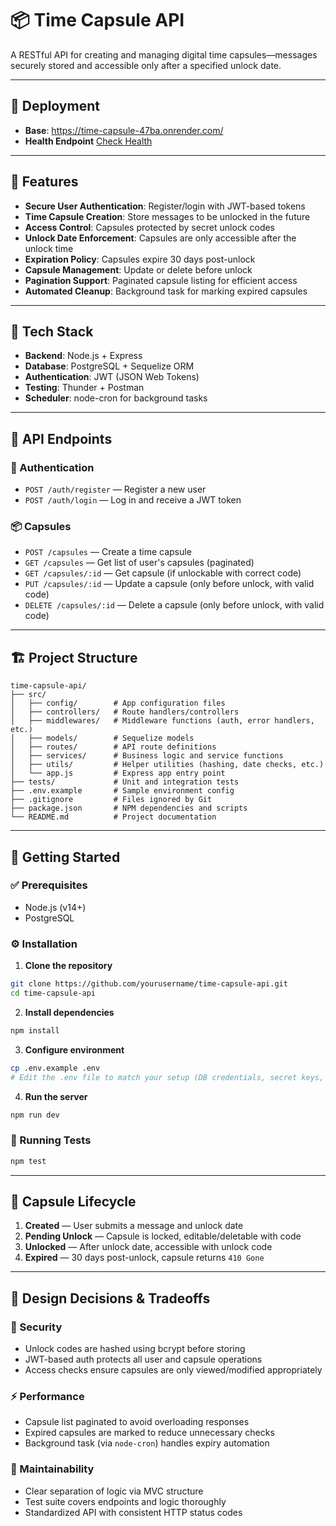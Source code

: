 # 📦 Time Capsule API

A RESTful API for creating and managing digital time capsules—messages securely stored and accessible only after a specified unlock date.

---

## 🚀 Deployment 
- **Base**: https://time-capsule-47ba.onrender.com/
- **Health Endpoint** [Check Health](https://time-capsule-47ba.onrender.com/health)

---

## 🚀 Features

* **Secure User Authentication**: Register/login with JWT-based tokens
* **Time Capsule Creation**: Store messages to be unlocked in the future
* **Access Control**: Capsules protected by secret unlock codes
* **Unlock Date Enforcement**: Capsules are only accessible after the unlock time
* **Expiration Policy**: Capsules expire 30 days post-unlock
* **Capsule Management**: Update or delete before unlock
* **Pagination Support**: Paginated capsule listing for efficient access
* **Automated Cleanup**: Background task for marking expired capsules

---

## 🧰 Tech Stack

* **Backend**: Node.js + Express
* **Database**: PostgreSQL + Sequelize ORM
* **Authentication**: JWT (JSON Web Tokens)
* **Testing**: Thunder + Postman
* **Scheduler**: node-cron for background tasks

---

## 🔗 API Endpoints

### 🧑 Authentication

* `POST /auth/register` — Register a new user
* `POST /auth/login` — Log in and receive a JWT token

### 📦 Capsules

* `POST /capsules` — Create a time capsule
* `GET /capsules` — Get list of user's capsules (paginated)
* `GET /capsules/:id` — Get capsule (if unlockable with correct code)
* `PUT /capsules/:id` — Update a capsule (only before unlock, with valid code)
* `DELETE /capsules/:id` — Delete a capsule (only before unlock, with valid code)

---

## 🏗️ Project Structure

```
time-capsule-api/
├── src/
│   ├── config/        # App configuration files
│   ├── controllers/   # Route handlers/controllers
│   ├── middlewares/   # Middleware functions (auth, error handlers, etc.)
│   ├── models/        # Sequelize models
│   ├── routes/        # API route definitions
│   ├── services/      # Business logic and service functions
│   ├── utils/         # Helper utilities (hashing, date checks, etc.)
│   └── app.js         # Express app entry point
├── tests/             # Unit and integration tests
├── .env.example       # Sample environment config
├── .gitignore         # Files ignored by Git
├── package.json       # NPM dependencies and scripts
└── README.md          # Project documentation
```

---

## 🧪 Getting Started

### ✅ Prerequisites

* Node.js (v14+)
* PostgreSQL

### ⚙️ Installation

1. **Clone the repository**

```bash
git clone https://github.com/yourusername/time-capsule-api.git
cd time-capsule-api
```

2. **Install dependencies**

```bash
npm install
```

3. **Configure environment**

```bash
cp .env.example .env
# Edit the .env file to match your setup (DB credentials, secret keys, etc.)
```

4. **Run the server**

```bash
npm run dev
```

### 🧪 Running Tests

```bash
npm test
```

---

## 🔄 Capsule Lifecycle

1. **Created** — User submits a message and unlock date
2. **Pending Unlock** — Capsule is locked, editable/deletable with code
3. **Unlocked** — After unlock date, accessible with unlock code
4. **Expired** — 30 days post-unlock, capsule returns `410 Gone`

---

## 🧠 Design Decisions & Tradeoffs

### 🔐 Security

* Unlock codes are hashed using bcrypt before storing
* JWT-based auth protects all user and capsule operations
* Access checks ensure capsules are only viewed/modified appropriately

### ⚡ Performance

* Capsule list paginated to avoid overloading responses
* Expired capsules are marked to reduce unnecessary checks
* Background task (via `node-cron`) handles expiry automation

### 🧹 Maintainability

* Clear separation of logic via MVC structure
* Test suite covers endpoints and logic thoroughly
* Standardized API with consistent HTTP status codes


